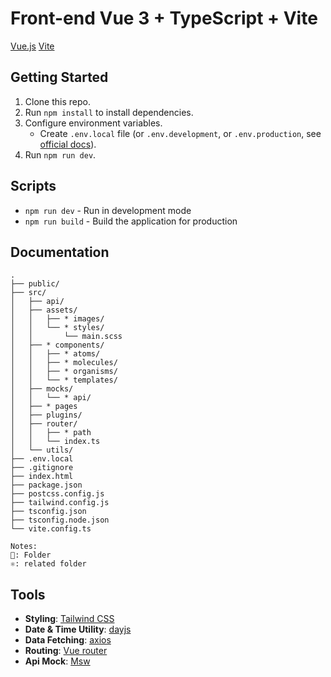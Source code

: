 # Front-end Vue 3 + TypeScript + Vite

[Vue.js](https://vuejs.org/) 
[Vite](https://vitejs.dev/)

## Getting Started

1. Clone this repo.
2. Run `npm install` to install dependencies.
3. Configure environment variables.
   - Create `.env.local` file (or `.env.development`, or `.env.production`, see [official docs](https://vitejs.dev/guide/env-and-mode.html#env-variables-and-modes)).
4. Run `npm run dev`.

## Scripts

- `npm run dev` - Run in development mode
- `npm run build` - Build the application for production

## Documentation
<!-- [https://kmart-office-docs.vercel.app/](https://kmart-office-docs.vercel.app/) -->

```raw
.
├── public/
├── src/
│   ├── api/
│   ├── assets/
│   │   ├── * images/
│   │   └── * styles/
│   │       └── main.scss
│   ├── * components/
│   │   ├── * atoms/
│   │   ├── * molecules/
│   │   ├── * organisms/
│   │   └── * templates/
│   ├── mocks/
│   │   └── * api/
│   ├── * pages
│   ├── plugins/
│   ├── router/
│   │   ├── * path
│   │   └── index.ts
│   └── utils/
├── .env.local
├── .gitignore
├── index.html
├── package.json
├── postcss.config.js
├── tailwind.config.js
├── tsconfig.json
├── tsconfig.node.json
└── vite.config.ts

Notes:
📂: Folder
⚛️: related folder
```

## Tools

- **Styling**: [Tailwind CSS](https://tailwindcss.com/)
- **Date & Time Utility**: [dayjs](https://day.js.org/)
- **Data Fetching**: [axios](https://github.com/axios/axios)
- **Routing**: [Vue router](https://router.vuejs.org/)
- **Api Mock**: [Msw](https://mswjs.io/)


